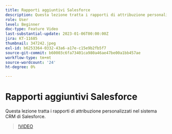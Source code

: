 ```yaml
---
title: Rapporti aggiuntivi Salesforce
description: Questa lezione tratta i rapporti di attribuzione personalizzati nel sistema CRM di Salesforce.
role: User
level: Beginner
doc-type: Feature Video
last-substantial-update: 2023-01-06T00:00:00Z
jira: KT-11685
thumbnail: 347242.jpeg
exl-id: b6253364-0332-43a6-a17e-c15e9b2fb5f7
source-git-commit: b60003c6fa73401ca980a46ae47be00a1bb457ae
workflow-type: tm+mt
source-wordcount: '24'
ht-degree: 0%

---
```


# Rapporti aggiuntivi Salesforce

Questa lezione tratta i rapporti di attribuzione personalizzati nel sistema CRM di Salesforce.

>[!VIDEO](https://video.tv.adobe.com/v/347242/?quality=12&learn=on)
